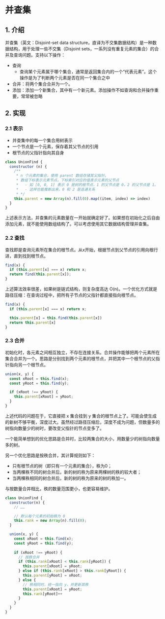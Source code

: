 # 并查集

## 1. 介绍

并查集（英文：Disjoint-set data structure，直译为不交集数据结构）是一种数据结构，用于处理一些不交集（Disjoint sets，一系列没有重复元素的集合）的合并及查询问题。支持以下操作：

- 查询
  - 查询某个元素属于哪个集合，通常是返回集合内的一个“代表元素”。这个操作是为了判断两个元素是否在同一个集合之中
- 合并：将两个集合合并为一个。
- 添加：添加一个新集合，其中有一个新元素。添加操作不如查询和合并操作重要，常常被忽略

## 2. 实现

### 2.1 表示

- 并查集中的每一个集合用树表示
- 一个节点是一个元素，保存着其父节点的引用
- 根节点的父指针指向其自身

```js
class UnionFind {
  constructor (n) {
    /**
     * n 个元素的集合，使用 parent 数组存储其父指针。
     * 数组下标表示元素节点，下标索引对应的值表示元素的父节点
     *   - 如 [0, 0, 1] 表示 0 是树的根节点，1 的父节点是 0，2 的父节点是 1。
     *   - 这样也能推断出来，0 和 2 是连通关系
     * */
    this.parent = new Array(n).fill(0).map((item, index) => index)
  }
}
```

上述表示方法，并查集的元素数量在一开始就确定好了。如果想在初始化之后自由添加元素，就不能使用数组结构了。可以考虑使用其它数据结构管理并查集。

### 2.2 查找

查找即是查询元素所在集合的根节点。从x开始，根据节点到父节点的引用向根行进，直到找到根节点。

```js
find(x) {
  if (this.parent[x] === x) return x;
  return find(this.parent[x]);
}
```

上述算法效率很差，如果树是链式结构，则复杂度高达 O(n)。一个优化方式就是路径压缩：在查询过程中，把所有子节点的父指针都直接指向根节点。

```js
find(x) {
  if (this.parent[x] === x) return x;

  this.parent[x] = this.find(this.parent[x])
  return this.parent[x]
}
```

### 2.3 合并

初始化时，各元素之间相互独立，不存在连接关系。合并操作能够把两个元素所在集合合并为一个。思路是分别找到两个元素的根节点，并把其中一个根节点的父指针指向另一个根节点。

```js
union(x, y) {
  const xRoot = this.find(x);
  const yRoot = this.find(y);

  if (xRoot !== yRoot) {
    this.parent[xRoot] = yRoot;
  }
}
```

上述代码的问题在于，它直接把 x 集合挂到 y 集合的根节点上了。可能会使生成的新树不够平衡，深度过大。虽然经过路径压缩后，深度不成为问题，但数量多的树指向数量少的树时，要改变父指针的节点变多了。

一个能简单想到的优化思路是合并时，比较两集合的大小，用数量少的树指向数量多的树。

另一个优化思路是按秩合并，其计算规则如下：

- 只有根节点的树（即只有一个元素的集合），秩为0；
- 当两棵秩不同的树合并后，新的树的秩为原来两棵树的秩的较大者；
- 当两棵秩相同的树合并后，新的树的秩为原来的树的秩加一。

与按数量合并相比，秩的数量范围更小，也更容易维护。

```js
class UnionFind {
  constructor(n) {
    // ……

    // 默认每个元素的初始秩为 0
    this.rank = new Array(n).fill(0);
  }

  union(x, y) {
    const xRoot = this.find(x);
    const yRoot = this.find(y);
  
    if (xRoot !== yRoot) {
      // 按秩合并
      if (this.rank[xRoot] < this.rank[yRoot]) {
        this.parent[xRoot] = yRoot;
      } else if (this.rank[xRoot] > this.rank[yRoot]) {
        this.parent[yRoot] = xRoot;
      } else {
        // 秩相同时，统一指向 y，并更新其秩
        this.parent[xRoot] = yRoot;
        this.rank[yRoot]++
      }
    }
  }  
}
```